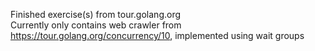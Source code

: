 Finished exercise(s) from tour.golang.org  
Currently only contains web crawler from https://tour.golang.org/concurrency/10, implemented using wait groups  
